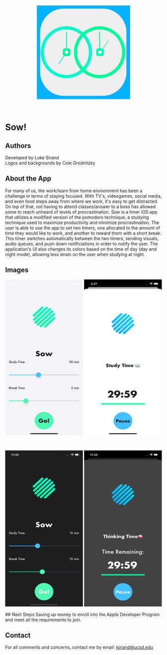 <p align="center"> 
  <img src = "Assets.xcassets/AppIcon.appiconset/1024.png" width = 300 height = 300>
</p> <br>

# Sow!

## Authors
  Developed by Luke Sirand <br>
  Logos and backgrounds by Cole Grodnitzky 
  
## About the App
For many of us, the work/learn from home environment has been a challenge in terms of staying focused. With TV's, videogames, social media, and even food steps away from where we work, it's easy to get distracted. On top of that, not having to attend classes/answer to a boss has allowed some to reach unheard of levels of procrastination. Sow is a timer iOS app that utilizes a modified version of the pomodoro technique, a studying technique used to maximize productivity and minimize procrastination. The user is able to use the app to set two timers, one allocated to the amount of time they would like to work, and another to reward them with a short break. This timer switches automatically between the two timers, sending visuals, audio queues, and push down notificiations in order to notify the user. The application's UI also changes its colors based on the time of day (day and night mode), allowing less strain on the user when studying at night. <br> 

## Images
<p align = "float">
  <img src = "Images/sow_sc_2.png" width = 250 height = 500>
  <img src = "Images/sow_sc_3.png" width = 250 height = 500>
  
</p> <br>
<p align = "float">
<img src = "Images/sow_sc_5.png" width = 250 height = 500>
  <img src = "Images/sow_sc_4.png" width = 250 height = 500> 
</p>
## Next Steps
Saving up money to enroll into the Apple Developer Program and meet all the requirements to join.

## Contact
For all comments and concerns, contact me by email: lsirand@ucsd.edu
